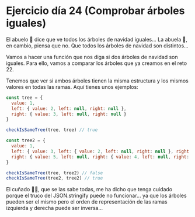 # Ejercicio día 24 (Comprobar árboles iguales)   

El abuelo 👴 dice que ve todos los árboles de navidad iguales... La abuela 👵, en cambio, piensa que no. Que todos los árboles de navidad son distintos...   

Vamos a hacer una función que nos diga si dos árboles de navidad son iguales. Para ello, vamos a comparar los árboles que ya creamos en el reto 22.   

Tenemos que ver si ambos árboles tienen la misma estructura y los mismos valores en todas las ramas. Aquí tienes unos ejemplos:   

```javascript   
const tree = {   
  value: 1,   
  left: { value: 2, left: null, right: null },   
  right: { value: 3, left: null, right: null }   
}   

checkIsSameTree(tree, tree) // true   

const tree2 = {   
  value: 1,   
  left: { value: 3, left: { value: 2, left: null, right: null }, right: null },   
  right: { value: 5, left: null, right: { value: 4, left: null, right: null } }   
}   

checkIsSameTree(tree, tree2) // false   
checkIsSameTree(tree2, tree2) // true   
```

El cuñado 🦹‍♂️, que se las sabe todas, me ha dicho que tenga cuidado porque el truco del JSON.stringify puede no funcionar... ya que los árboles pueden ser el mismo pero el orden de representación de las ramas izquierda y derecha puede ser inversa...   
